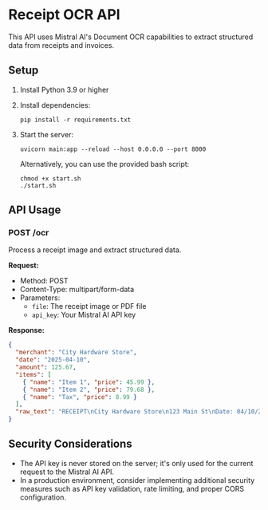 
# Receipt OCR API

This API uses Mistral AI's Document OCR capabilities to extract structured data from receipts and invoices.

## Setup

1. Install Python 3.9 or higher
2. Install dependencies:
   ```
   pip install -r requirements.txt
   ```

3. Start the server:
   ```
   uvicorn main:app --reload --host 0.0.0.0 --port 8000
   ```
   
   Alternatively, you can use the provided bash script:
   ```
   chmod +x start.sh
   ./start.sh
   ```

## API Usage

### POST /ocr

Process a receipt image and extract structured data.

**Request:**
- Method: POST
- Content-Type: multipart/form-data
- Parameters:
  - `file`: The receipt image or PDF file
  - `api_key`: Your Mistral AI API key

**Response:**
```json
{
  "merchant": "City Hardware Store",
  "date": "2025-04-10",
  "amount": 125.67,
  "items": [
    { "name": "Item 1", "price": 45.99 },
    { "name": "Item 2", "price": 79.68 },
    { "name": "Tax", "price": 8.99 }
  ],
  "raw_text": "RECEIPT\nCity Hardware Store\n123 Main St\nDate: 04/10/2025\nItem 1: $45.99\nItem 2: $79.68\nTax: $8.99\nTotal: $125.67\nThank you for shopping with us!"
}
```

## Security Considerations

- The API key is never stored on the server; it's only used for the current request to the Mistral AI API.
- In a production environment, consider implementing additional security measures such as API key validation, rate limiting, and proper CORS configuration.
